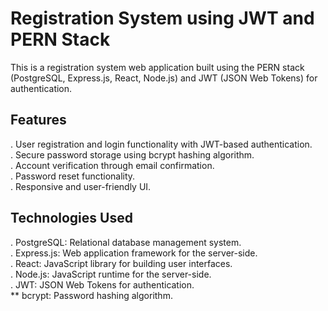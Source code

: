 # Registration System using JWT and PERN Stack

This is a registration system web application built using the PERN stack (PostgreSQL, Express.js, React, Node.js) and JWT (JSON Web Tokens) for authentication.

## Features
. User registration and login functionality with JWT-based authentication.<br>
. Secure password storage using bcrypt hashing algorithm.<br>
. Account verification through email confirmation.<br>
. Password reset functionality.<br>
. Responsive and user-friendly UI.<br>

## Technologies Used
. PostgreSQL: Relational database management system.<br>
. Express.js: Web application framework for the server-side.<br>
. React: JavaScript library for building user interfaces.<br>
. Node.js: JavaScript runtime for the server-side.<br>
. JWT: JSON Web Tokens for authentication.<br>
** bcrypt: Password hashing algorithm.<br>
